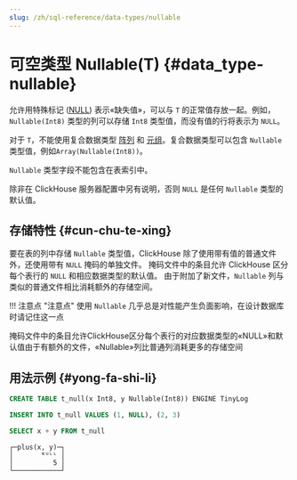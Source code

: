```yaml
---
slug: /zh/sql-reference/data-types/nullable
---
```

# 可空类型 Nullable(T) {#data_type-nullable}

允许用特殊标记 ([NULL](../../sql-reference/data-types/nullable.md)) 表示«缺失值»，可以与 `T` 的正常值存放一起。例如，`Nullable(Int8)` 类型的列可以存储 `Int8` 类型值，而没有值的行将表示为 `NULL`。

对于 `T`，不能使用复合数据类型 [阵列](array.md) 和 [元组](tuple.md)。复合数据类型可以包含 `Nullable` 类型值，例如`Array(Nullable(Int8))`。

`Nullable` 类型字段不能包含在表索引中。

除非在 ClickHouse 服务器配置中另有说明，否则 `NULL` 是任何 `Nullable` 类型的默认值。

## 存储特性 {#cun-chu-te-xing}

要在表的列中存储 `Nullable` 类型值，ClickHouse 除了使用带有值的普通文件外，还使用带有 `NULL` 掩码的单独文件。 掩码文件中的条目允许 ClickHouse 区分每个表行的 `NULL` 和相应数据类型的默认值。 由于附加了新文件，`Nullable` 列与类似的普通文件相比消耗额外的存储空间。

!!! 注意点 "注意点"
    使用 `Nullable` 几乎总是对性能产生负面影响，在设计数据库时请记住这一点

掩码文件中的条目允许ClickHouse区分每个表行的对应数据类型的«NULL»和默认值由于有额外的文件，«Nullable»列比普通列消耗更多的存储空间

## 用法示例 {#yong-fa-shi-li}

``` sql
CREATE TABLE t_null(x Int8, y Nullable(Int8)) ENGINE TinyLog
```

``` sql
INSERT INTO t_null VALUES (1, NULL), (2, 3)
```

``` sql
SELECT x + y FROM t_null
```

``` text
┌─plus(x, y)─┐
│       ᴺᵁᴸᴸ │
│          5 │
└────────────┘
```

